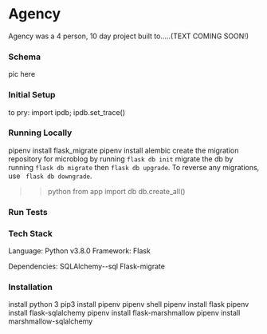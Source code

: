 # Agency

Agency was a 4 person, 10 day project built to.....(TEXT COMING SOON!)

### Schema
pic here

### Initial Setup
to pry: import ipdb; ipdb.set_trace()

### Running Locally
pipenv install flask_migrate
pipenv install alembic
create the migration repository for microblog by running ```flask db init```
migrate the db by running ```flask db migrate``` then ```flask db upgrade```. To reverse any migrations, use ``` flask db downgrade```.

>> python
>> from app import db
>> db.create_all()

### Run Tests

### Tech Stack
Language: Python v3.8.0
Framework: Flask

Dependencies:
SQLAlchemy--sql
Flask-migrate


### Installation
install python 3
pip3 install pipenv
pipenv shell
pipenv install flask
pipenv install flask-sqlalchemy
pipenv install flask-marshmallow
pipenv install marshmallow-sqlalchemy
